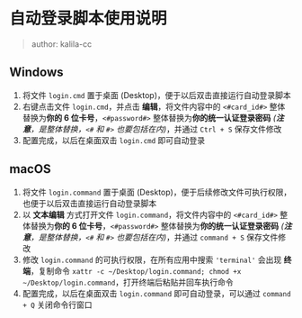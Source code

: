 # 自动登录脚本使用说明

> author: kalila-cc

## Windows

1. 将文件 `login.cmd` 置于桌面 (Desktop)，便于以后双击直接运行自动登录脚本
2. 右键点击文件 `login.cmd`，并点击 **编辑**，将文件内容中的 `<#card_id#>` 整体替换为**你的 6 位卡号**，`<#password#>` 整体替换为**你的统一认证登录密码** _(**注意**，是整体替换，`<#` 和 `#>` 也要包括在内)_，并通过 `Ctrl + S` 保存文件修改
3. 配置完成，以后在桌面双击 `login.cmd` 即可自动登录

## macOS

1. 将文件 `login.command` 置于桌面 (Desktop)，便于后续修改文件可执行权限，也便于以后双击直接运行自动登录脚本
2. 以 **文本编辑** 方式打开文件 `login.command`，将文件内容中的 `<#card_id#>` 整体替换为**你的 6 位卡号**，`<#password#>` 整体替换为**你的统一认证登录密码** _(**注意**，是整体替换，`<#` 和 `#>` 也要包括在内)_，并通过 `command + S` 保存文件修改
3. 修改 `login.command` 的可执行权限，在所有应用中搜索 `'terminal'` 会出现 **终端**，复制命令 `xattr -c ~/Desktop/login.command; chmod +x ~/Desktop/login.command`，打开终端后粘贴并回车执行命令
4. 配置完成，以后在桌面双击 `login.command` 即可自动登录，可以通过 `command + Q` 关闭命令行窗口
